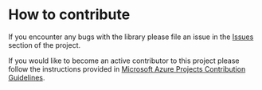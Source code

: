# How to contribute

If you encounter any bugs with the library please file an issue in the [Issues](https://github.com/Azure/azure-sdk-for-ios/issues) section of the project.

If you would like to become an active contributor to this project please follow the instructions provided in [Microsoft Azure Projects Contribution Guidelines](http://azure.github.com/guidelines.html).
